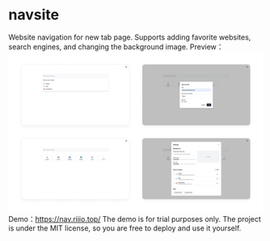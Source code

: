 # navsite
Website navigation for new tab page.
Supports adding favorite websites, search engines, and changing the background image.
Preview：
![示例图片](preview/all.jpg)
Demo：https://nav.riiio.top/
The demo is for trial purposes only. The project is under the MIT license, so you are free to deploy and use it yourself.
